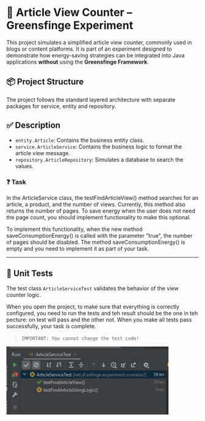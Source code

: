 # 📰 Article View Counter – Greensfinge Experiment

This project simulates a simplified article view counter, commonly used in blogs or content platforms. It is part of an experiment designed to demonstrate how energy-saving strategies can be integrated into Java applications **without** using the **Greensfinge Framework**.

## 📦 Project Structure

The project follows the standard layered architecture with separate packages for service, entity and repository.

## ✅ Description

- `entity.Article`: Contains the business entity class.
- `service.ArticleService`: Contains the business logic to format the article view message.
- `repository.ArticleRepository`: Simulates a database to search the values.

### ❓ Task

In the ArticleService class, the testFindArticleView() method searches for an article, a product, and the number of views. Currently, this method also returns the number of pages. To save energy when the user does not need the page count, you should implement functionality to make this optional.

To implement this functionality, when the new method saveConsumptionEnergy() is called with the parameter "true", the number of pages should be disabled. The method saveConsumptionEnergy() is empty and you need to implement it as part of your task.

---

## 🧪 Unit Tests

The test class `ArticleServiceTest` validates the behavior of the view counter logic.

When you open the project, to make sure that everything is correctly configured, you need to run the tests and teh result should be the one in teh pecture: on test will pass and the other not. When you make all tests pass successfully, your task is complete.

> `IMPORTANT: You cannot change the test code!`

![img.png](img.png)